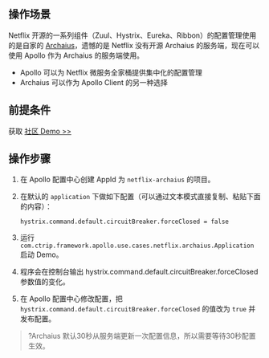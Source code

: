 ## 操作场景

Netflix 开源的一系列组件（Zuul、Hystrix、Eureka、Ribbon）的配置管理使用的是自家的 [Archaius](https://github.com/Netflix/archaius)，遗憾的是 Netflix 没有开源 Archaius 的服务端，现在可以使用 Apollo 作为 Archaius 的服务端使用。

- Apollo 可以为 Netflix 微服务全家桶提供集中化的配置管理
- Archaius 可以作为 Apollo Client 的另一种选择

## 前提条件

获取 [社区 Demo >>](https://github.com/ctripcorp/apollo-use-cases/tree/master/netflix-archaius)

## 操作步骤
1. 在 Apollo 配置中心创建 AppId 为 `netflix-archaius` 的项目。
2. 在默认的 `application` 下做如下配置（可以通过文本模式直接复制、粘贴下面的内容）：

    ```properties
    hystrix.command.default.circuitBreaker.forceClosed = false
    ```
3. 运行 `com.ctrip.framework.apollo.use.cases.netflix.archaius.Application` 启动 Demo。
4. 程序会在控制台输出 hystrix.command.default.circuitBreaker.forceClosed 参数值的变化。
5. 在 Apollo 配置中心修改配置，把 `hystrix.command.default.circuitBreaker.forceClosed` 的值改为 `true` 并发布配置。
>?Archaius 默认30秒从服务端更新一次配置信息，所以需要等待30秒配置生效。
